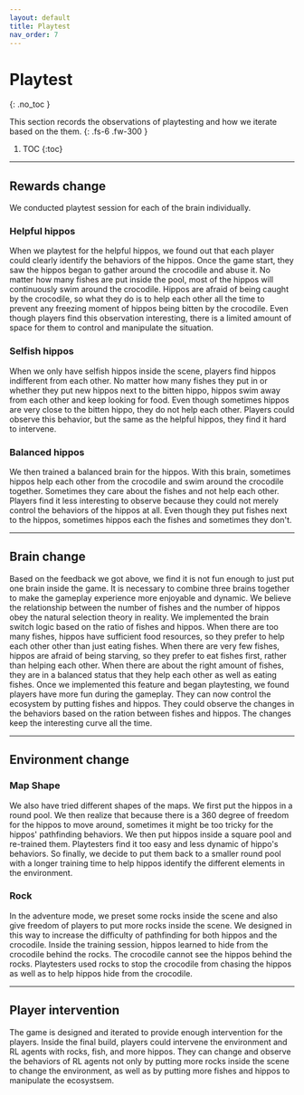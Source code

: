 ```yaml
---
layout: default
title: Playtest
nav_order: 7
---
```



# Playtest
{: .no_toc }

This section records the observations of playtesting and how we iterate based on the them.
{: .fs-6 .fw-300 }


1. TOC
{:toc}

---

## Rewards change
We conducted playtest session for each of the brain individually.
### Helpful hippos
When we playtest for the helpful hippos, we found out that each player could clearly identify the behaviors of the hippos. Once the game start, they saw the hippos began to gather around the crocodile and abuse it. No matter how many fishes are put inside the pool, most of the hippos will continuously swim around the crocodile. Hippos are afraid of being caught by the crocodile, so what they do is to help each other all the time to prevent any freezing moment of hippos being bitten by the crocodile. Even though players find this observation interesting, there is a limited amount of space for them to control and manipulate the situation.


### Selfish hippos
When we only have selfish hippos inside the scene, players find hippos indifferent from each other. No matter how many fishes they put in or whether they put new hippos next to the bitten hippo, hippos swim away from each other and keep looking for food. Even though sometimes hippos are very close to the bitten hippo, they do not help each other. Players could observe this behavior, but the same as the helpful hippos, they find it hard to intervene.


### Balanced hippos
We then trained a balanced brain for the hippos. With this brain, sometimes hippos help each other from the crocodile and swim around the crocodile together. Sometimes they care about the fishes and not help each other. Players find it less interesting to observe because they could not merely control the behaviors of the hippos at all. Even though they put fishes next to the hippos, sometimes hippos each the fishes and sometimes they don't. 


---
## Brain change
Based on the feedback we got above, we find it is not fun enough to just put one brain inside the game. It is necessary to combine three brains together to make the gameplay experience more enjoyable and dynamic. We believe the relationship between the number of fishes and the number of hippos obey the natural selection theory in reality. We implemented the brain switch logic based on the ratio of fishes and hippos. When there are too many fishes, hippos have sufficient food resources, so they prefer to help each other other than just eating fishes. When there are very few fishes, hippos are afraid of being starving, so they prefer to eat fishes first, rather than helping each other. When there are about the right amount of fishes, they are in a balanced status that they help each other as well as eating fishes. Once we implemented this feature and began playtesting, we found players have more fun during the gameplay. They can now control the ecosystem by putting fishes and hippos. They could observe the changes in the behaviors based on the ration between fishes and hippos. The changes keep the interesting curve all the time.


---
## Environment change
### Map Shape
We also have tried different shapes of the maps. We first put the hippos in a round pool. We then realize that because there is a 360 degree of freedom for the hippos to move around, sometimes it might be too tricky for the hippos' pathfinding behaviors. 
We then put hippos inside a square pool and re-trained them. Playtesters find it too easy and less dynamic of hippo's behaviors. So finally, we decide to put them back to a smaller round pool with a longer training time to help hippos identify the different elements in the environment.

### Rock
In the adventure mode, we preset some rocks inside the scene and also give freedom of players to put more rocks inside the scene. We designed in this way to increase the difficulty of pathfinding for both hippos and the crocodile. Inside the training session, hippos learned to hide from the crocodile behind the rocks. The crocodile cannot see the hippos behind the rocks. Playtesters used rocks to stop the crocodile from chasing the hippos as well as to help hippos hide from the crocodile.


---
## Player intervention
The game is designed and iterated to provide enough intervention for the players. Inside the final build, players could intervene the environment and RL agents with rocks, fish, and more hippos. They can change and observe the behaviors of RL agents not only by putting more rocks inside the scene to change the environment, as well as by putting more fishes and hippos to manipulate the ecosystsem.
